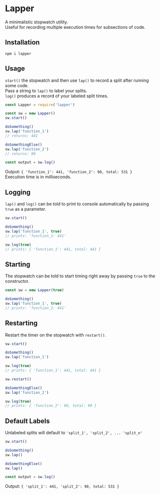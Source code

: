 # Lapper

A minimalistic stopwatch utility.  
Useful for recording multiple execution times for subsections of code.

## Installation

```
npm i lapper
```

## Usage

`start()` the stopwatch and then use `lap()` to record a split after running some code.  
Pass a string to `lap()` to label your splits.  
`log()` produces a record of your labeled split times.

```javascript
const Lapper = require('lapper')

const sw = new Lapper()
sw.start()

doSomething()
sw.lap('function_1')
// returns: 441

doSomethingElse()
sw.lap('function_2')
// returns: 90

const output = sw.log()
```

Output: `{ 'function_1': 441, 'function_2': 90, total: 531 }`  
Execution time is in milliseconds.

## Logging

`lap()` and `log()` can be told to print to console automatically by passing `true` as a parameter.

```javascript
sw.start()

doSomething()
sw.lap('function_1', true)
// prints: 'function_1: 441'

sw.log(true)
// prints: { 'function_1': 441, total: 441 }
```

## Starting

The stopwatch can be told to start timing right away by passing `true` to the constructor.

```javascript
const sw = new Lapper(true)

doSomething()
sw.lap('function_1', true)
// prints: 'function_1: 441'
```

## Restarting

Restart the timer on the stopwatch with `restart()`.

```javascript
sw.start()

doSomething()
sw.lap('function_1')

sw.log(true)
// prints: { 'function_1': 441, total: 441 }

sw.restart()

doSomethingElse()
sw.lap('function_2')

sw.log(true)
// prints: { 'function_2': 90, total: 90 }
```

## Default Labels

Unlabeled splits will default to `'split_1', 'split_2', ... 'split_n'`

```javascript
sw.start()

doSomething()
sw.lap()

doSomethingElse()
sw.lap()

const output = sw.log()
```

Output: `{ 'split_1': 441, 'split_2': 90, total: 531 }`
